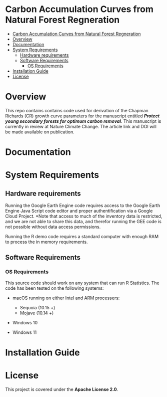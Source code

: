 # Carbon Accumulation Curves from Natural Forest Regneration 

- [Carbon Accumulation Curves from Natural Forest Regneration](#carbon-accumulation-curves-from-natural-forest-regneration)
- [Overview](#overview)
- [Documentation](#documentation)
- [System Requirements](#system-requirements)
  - [Hardware requirements](#hardware-requirements)
  - [Software Requirements](#software-requirements)
    - [OS Requirements](#os-requirements)
- [Installation Guide](#installation-guide)
- [License](#license)


# Overview
This repo contains contains code used for derivation of the Chapman Richards (CR) growth curve parameters for the manuscript entitled ***Protect young secondary forests for optimum carbon removal***. This manuscript is currently in review at Nature Climate Change. The article link and DOI will be made available on publication.

# Documentation



# System Requirements
## Hardware requirements
Running the Google Earth Engine code requires access to the Google Earth Engine Java Script code editor and proper authentification via a Google Cloud Project. *Note that access to much of the inventory data is restricted, and we are not able to share this data, and therefor running the GEE code is not possible without data access permissions.

Running the R demo code requires a standard computer with enough RAM to process the in memory requirements.

## Software Requirements
### OS Requirements
This source code should work on any system that can run R Statistics. The code has been tested on the following systems:

+ macOS running on either Intel and ARM processers: 
  + Sequoia (10.15 +)
  + Mojave (10.14 +)

+ Windows 10
+ Windows 11


# Installation Guide


# License

This project is covered under the **Apache License 2.0**.

